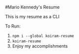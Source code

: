#Mario Kennedy's Resume

This is my resume as a CLI

To Run:

1. ```npm i --global koiram-resume```
2. ```koiram-resume```
3. Enjoy my accomplishments